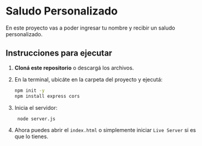 # Saludo Personalizado

En este proyecto vas a poder ingresar tu nombre y recibir un saludo personalizado.


## Instrucciones para ejecutar

1. **Cloná este repositorio** o descargá los archivos.
2. En la terminal, ubicáte en la carpeta del proyecto y ejecutá:
   
    ```bash
    npm init -y
    npm install express cors
3. Inicia el servidor:

   ```bash
    node server.js
4. Ahora puedes abrir el `index.html` o simplemente iniciar `Live Server` si es que lo tienes.
